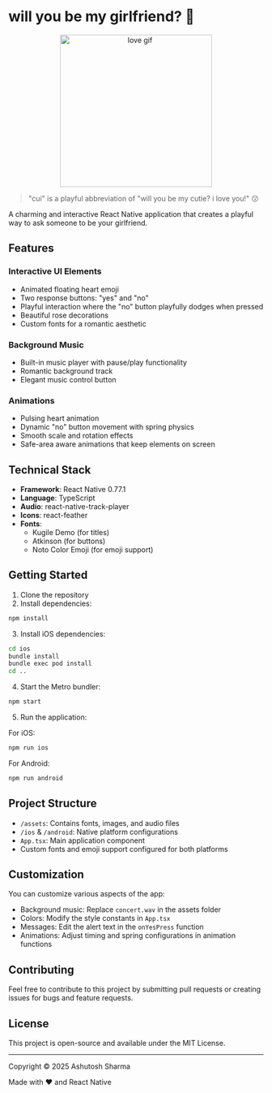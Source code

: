 # will you be my girlfriend? 💝

<p align="center">
  <img src="https://media1.tenor.com/m/dob-xJHGr-EAAAAd/love-love-is-the-best-thing.gif" alt="love gif" width="300"/>
  <br/>
</p>

> "cui" is a playful abbreviation of "will you be my cutie? i love you!" 😗

A charming and interactive React Native application that creates a playful way to ask someone to be your girlfriend.

## Features

### Interactive UI Elements
- Animated floating heart emoji
- Two response buttons: "yes" and "no"
- Playful interaction where the "no" button playfully dodges when pressed
- Beautiful rose decorations
- Custom fonts for a romantic aesthetic

### Background Music
- Built-in music player with pause/play functionality
- Romantic background track
- Elegant music control button

### Animations
- Pulsing heart animation
- Dynamic "no" button movement with spring physics
- Smooth scale and rotation effects
- Safe-area aware animations that keep elements on screen

## Technical Stack

- **Framework**: React Native 0.77.1
- **Language**: TypeScript
- **Audio**: react-native-track-player
- **Icons**: react-feather
- **Fonts**: 
  - Kugile Demo (for titles)
  - Atkinson (for buttons)
  - Noto Color Emoji (for emoji support)

## Getting Started

1. Clone the repository
2. Install dependencies:

```bash
npm install
```

3. Install iOS dependencies:
```bash
cd ios
bundle install
bundle exec pod install
cd ..
```

4. Start the Metro bundler:
```bash
npm start
```

5. Run the application:

For iOS:
```bash
npm run ios
```

For Android:
```bash
npm run android
```

## Project Structure

- `/assets`: Contains fonts, images, and audio files
- `/ios` & `/android`: Native platform configurations
- `App.tsx`: Main application component
- Custom fonts and emoji support configured for both platforms

## Customization

You can customize various aspects of the app:
- Background music: Replace `concert.wav` in the assets folder
- Colors: Modify the style constants in `App.tsx`
- Messages: Edit the alert text in the `onYesPress` function
- Animations: Adjust timing and spring configurations in animation functions

## Contributing

Feel free to contribute to this project by submitting pull requests or creating issues for bugs and feature requests.

## License

This project is open-source and available under the MIT License.

---
Copyright © 2025 Ashutosh Sharma

Made with ❤️ and React Native